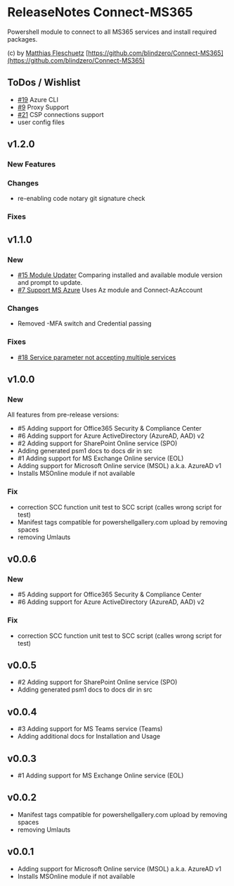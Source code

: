 # ReleaseNotes Connect-MS365

Powershell module to connect to all MS365 services and install required packages.

(c) by [Matthias Fleschuetz](https://github.com/blindzero)
[https://github.com/blindzero/Connect-MS365](https://github.com/blindzero/Connect-MS365)

## ToDos / Wishlist

- [#19](https://github.com/blindzero/Connect-MS365/issues/19) Azure CLI
- [#9](https://github.com/blindzero/Connect-MS365/issues/9) Proxy Support
- [#21](https://github.com/blindzero/Connect-MS365/issues/21) CSP connections support
- user config files

## v1.2.0

### New Features

### Changes

- re-enabling code notary git signature check

### Fixes

## v1.1.0

### New

- [#15 Module Updater](https://github.com/blindzero/Connect-MS365/issues/15)
  Comparing installed and available module version and prompt to update.
- [#7 Support MS Azure](https://github.com/blindzero/Connect-MS365/issues/7)
  Uses Az module and Connect-AzAccount

### Changes

- Removed -MFA switch and Credential passing

### Fixes

- [#18 Service parameter not accepting multiple services](https://github.com/blindzero/Connect-MS365/issues/18)

## v1.0.0

### New

All features from pre-release versions:

- #5 Adding support for Office365 Security & Compliance Center
- #6 Adding support for Azure ActiveDirectory (AzureAD, AAD) v2
- #2 Adding support for SharePoint Online service (SPO)
- Adding generated psm1 docs to docs dir in src
- #1 Adding support for MS Exchange Online service (EOL)
- Adding support for Microsoft Online service (MSOL) a.k.a. AzureAD v1
- Installs MSOnline module if not available

### Fix

- correction SCC function unit test to SCC script (calles wrong script for test)
- Manifest tags compatible for powershellgallery.com upload by removing spaces
- removing Umlauts

## v0.0.6

### New

- #5 Adding support for Office365 Security & Compliance Center
- #6 Adding support for Azure ActiveDirectory (AzureAD, AAD) v2

### Fix

- correction SCC function unit test to SCC script (calles wrong script for test)

## v0.0.5

- #2 Adding support for SharePoint Online service (SPO)
- Adding generated psm1 docs to docs dir in src

## v0.0.4

- #3 Adding support for MS Teams service (Teams)
- Adding additional docs for Installation and Usage

## v0.0.3

- #1 Adding support for MS Exchange Online service (EOL)

## v0.0.2

- Manifest tags compatible for powershellgallery.com upload by removing spaces
- removing Umlauts

## v0.0.1

- Adding support for Microsoft Online service (MSOL) a.k.a. AzureAD v1
- Installs MSOnline module if not available
